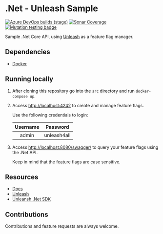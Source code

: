 # .Net - Unleash Sample

[![Azure DevOps builds (stage)](https://img.shields.io/azure-devops/build/raschmitt/7618d927-8467-43e2-b5e9-1aeddc1fbfdc/42?label=Continuous%20Integration&stage=CI&style=flat-square)](https://dev.azure.com/raschmitt/raschmitt/_build?definitionId=42)
[![Sonar Coverage](https://img.shields.io/sonar/coverage/raschmitt_unleash-dotnet-sample?label=Code%20coverage&server=https%3A%2F%2Fsonarcloud.io&style=flat-square)](https://sonarcloud.io/dashboard?id=raschmitt_unleash-dotnet-sample)
[![Mutation testing badge](https://img.shields.io/endpoint?style=flat-square&url=https%3A%2F%2Fbadge-api.stryker-mutator.io%2Fgithub.com%2Fraschmitt%2Funleash-dotnet-sample%2Fmain)](https://dashboard.stryker-mutator.io/reports/github.com/raschmitt/unleash-dotnet-sample/main)

Sample .Net Core API, using [Unleash](https://github.com/Unleash/unleash) as a feature flag manager. 

## Dependencies 

- [Docker](https://docs.docker.com/get-docker/)

## Running locally

1. After cloning this repository go into the `src` directory and run `docker-compose up`.

2. Access [http://localhost:4242](http://localhost/4242) to create and manage feature flags.

      Use the following credentials to login:

      | Username | Password |
      | :---: | :---: |
      | admin | unleash4all |
 
3. Access [http://localhost:8080/swagger/](http://localhost:8080/swagger/) to query your feature flags using the .Net API.
  
      Keep in mind that the feature flags are case sensitive.

## Resources

- [Docs](https://docs.getunleash.io/)
- [Unleash](https://github.com/Unleash/unleash)
- [Unleansh .Net SDK](https://github.com/Unleash/unleash-client-dotnet)

## Contributions

  Contributions and feature requests are always welcome.
